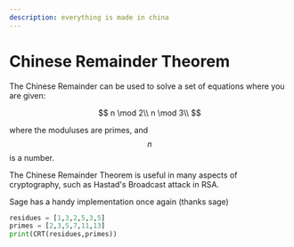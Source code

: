 ```yaml
---
description: everything is made in china
---
```


# Chinese Remainder Theorem

The Chinese Remainder can be used to solve a set of equations where you are given:

$$
n \mod 2\\
n \mod 3\\
$$

where the moduluses are primes, and $$n$$ is a number.

The Chinese Remainder Theorem is useful in many aspects of cryptography, such as Hastad's Broadcast attack in RSA.

Sage has a handy implementation once again (thanks sage)

```python
residues = [1,3,2,5,3,5]
primes = [2,3,5,7,11,13]
print(CRT(residues,primes))
```
